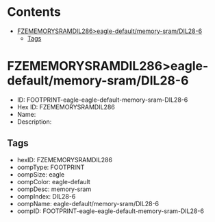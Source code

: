 



Contents
========

* [FZEMEMORYSRAMDIL286>eagle-default/memory-sram/DIL28-6](#fzememorysramdil286eagle-defaultmemory-sramdil28-6)
	* [Tags](#tags)

# FZEMEMORYSRAMDIL286>eagle-default/memory-sram/DIL28-6

- ID: FOOTPRINT-eagle-eagle-default-memory-sram-DIL28-6
- Hex ID: FZEMEMORYSRAMDIL286
- Name: 
- Description: 

## Tags

- hexID: FZEMEMORYSRAMDIL286
- oompType: FOOTPRINT
- oompSize: eagle
- oompColor: eagle-default
- oompDesc: memory-sram
- oompIndex: DIL28-6
- oompName: eagle-default/memory-sram/DIL28-6
- oompID: FOOTPRINT-eagle-eagle-default-memory-sram-DIL28-6
